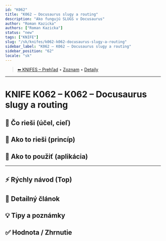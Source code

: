```yaml
---
id: "K062"
title: "K062 – Docusaurus slugy a routing"
description: "Ako fungujú SLUGS v Docusaurus"
author: "Roman Kazicka"
authors: ["Roman Kazicka"]
status: "new"
tags: ["KNIFE"]
slug: "/sk/knifes/k062-k062-docusaurus-slugy-a-routing"
sidebar_label: "K062 – K062 – Docusaurus slugy a routing"
sidebar_position: "62"
locale: "sk"
---
```

<!-- body:start -->

<!-- nav:knifes -->
> [⬅ KNIFES – Prehľad](../KNIFEsOverview.md) • [Zoznam](../KNIFE_Overview_List.md) • [Detaily](../KNIFE_Overview_Details.md)
---
# KNIFE K062 – K062 – Docusaurus slugy a routing

## 🎯 Čo rieši (účel, cieľ)

## 🧩 Ako to rieši (princíp)

## 🧪 Ako to použiť (aplikácia)

---

## ⚡ Rýchly návod (Top)

## 📜 Detailný článok

## 💡 Tipy a poznámky

## ✅ Hodnota / Zhrnutie
